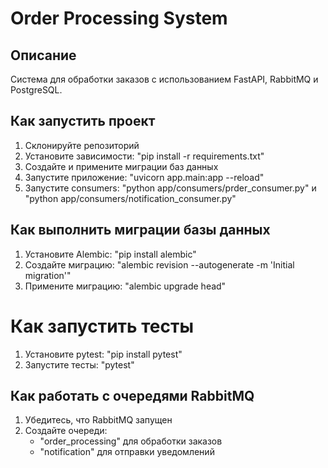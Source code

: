 # Order Processing System

## Описание

Система для обработки заказов с использованием FastAPI, RabbitMQ и PostgreSQL.

## Как запустить проект

1. Склонируйте репозиторий
2. Установите зависимости: "pip install -r requirements.txt"
3. Создайте и примените миграции баз данных
4. Запустите приложение: "uvicorn app.main:app --reload"
5. Запустите consumers: "python app/consumers/prder_consumer.py" и "python app/consumers/notification_consumer.py"

## Как выполнить миграции базы данных

1. Установите Alembic: "pip install alembic"
2. Создайте миграцию: "alembic revision --autogenerate -m 'Initial migration'"
3. Примените миграцию: "alembic upgrade head"

# Как запустить тесты

1. Установите pytest: "pip install pytest"
2. Запустите тесты: "pytest"

## Как работать с очередями RabbitMQ

1. Убедитесь, что RabbitMQ запущен
2. Создайте очереди:
    - "order_processing" для обработки заказов
    - "notification" для отправки уведомлений